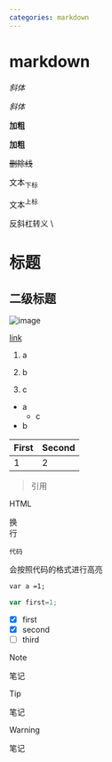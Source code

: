 ```yaml
---
categories: markdown
---
```


# markdown

*斜体*

_斜体_

**加粗**

__加粗__

~~删除线~~

文本<sub>下标</sub>

文本<sup>上标</sup>

反斜杠转义 \

# 标题

## 二级标题

![image](/)

[link](/)

1. a

1. b

1. c


- a
    - c
- b

First|Second
-|-
1|2

> 引用

HTML

换<br />行

`代码`

会按照代码的格式进行高亮

```markdown
var a =1;
```

```javascript
var first=1;
```



- [x] first
- [x] second
- [ ] third

[^1]: jiaozhu

>[!NOTE]
笔记

>[!TIP]
笔记

>[!WARNING]
笔记

